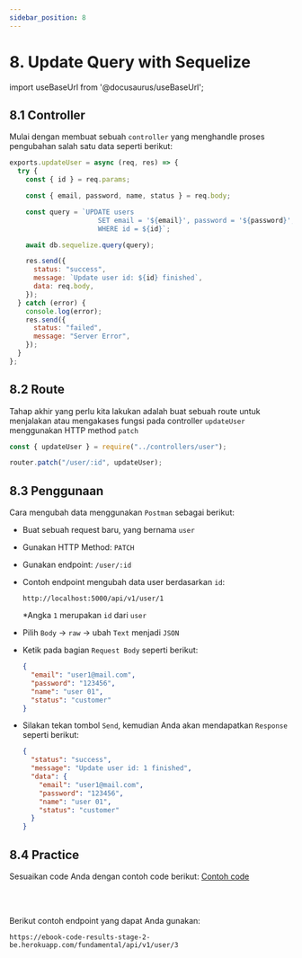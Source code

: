 ```yaml
---
sidebar_position: 8
---
```


# 8. Update Query with Sequelize

import useBaseUrl from '@docusaurus/useBaseUrl';

## 8.1 Controller

Mulai dengan membuat sebuah `controller` yang menghandle proses pengubahan salah satu data seperti berikut:

```js {3,7-9,11,13-16} title=src/controllers/user.js
exports.updateUser = async (req, res) => {
  try {
    const { id } = req.params;

    const { email, password, name, status } = req.body;

    const query = `UPDATE users 
                      SET email = '${email}', password = '${password}', name = '${name}', status = '${status}'
                      WHERE id = ${id}`;

    await db.sequelize.query(query);

    res.send({
      status: "success",
      message: `Update user id: ${id} finished`,
      data: req.body,
    });
  } catch (error) {
    console.log(error);
    res.send({
      status: "failed",
      message: "Server Error",
    });
  }
};
```

<!-- Untuk mengubah data, kita membutuhkan sebuah `id` yang akan digunakan untuk menentukan data mana yang ingin diubah. Kemudian kita siapkan `query` untuk mengubah data beserta `data terbaru` dan `id` sebagai kondisinya. Lalu eksekusi `query` tersebut menggunakan `sequelize`. -->

## 8.2 Route

Tahap akhir yang perlu kita lakukan adalah buat sebuah route untuk menjalakan atau mengakases fungsi pada controller `updateUser` menggunakan HTTP method `patch`

```js {1,3} title=src/routes/index.js
const { updateUser } = require("../controllers/user");

router.patch("/user/:id", updateUser);
```

## 8.3 Penggunaan

Cara mengubah data menggunakan `Postman` sebagai berikut:

- Buat sebuah request baru, yang bernama `user`
- Gunakan HTTP Method: `PATCH`
- Gunakan endpoint: `/user/:id`
- Contoh endpoint mengubah data user berdasarkan `id`:
  ```
  http://localhost:5000/api/v1/user/1
  ```
  \*Angka `1` merupakan `id` dari `user`
- Pilih `Body` &rarr; `raw` &rarr; ubah `Text` menjadi `JSON`
- Ketik pada bagian `Request Body` seperti berikut:

  ```json {4} title=Request
  {
    "email": "user1@mail.com",
    "password": "123456",
    "name": "user 01",
    "status": "customer"
  }
  ```

- Silakan tekan tombol `Send`, kemudian Anda akan mendapatkan `Response` seperti berikut:

  ```json title=Response
  {
    "status": "success",
    "message": "Update user id: 1 finished",
    "data": {
      "email": "user1@mail.com",
      "password": "123456",
      "name": "user 01",
      "status": "customer"
    }
  }
  ```

## 8.4 Practice

Sesuaikan code Anda dengan contoh code berikut:
<a class="btn-example-code" href="https://github.com/demo-dumbways/ebook-code-results-stage-2-backend/tree/5-expressjs-fundamental/src">
Contoh code
</a>

<br />
<br />

Berikut contoh endpoint yang dapat Anda gunakan:

```
https://ebook-code-results-stage-2-be.herokuapp.com/fundamental/api/v1/user/3
```
